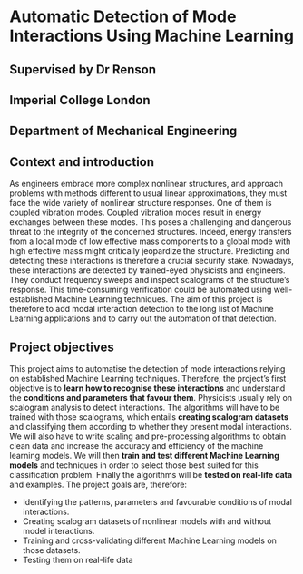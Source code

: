 # Automatic Detection of Mode Interactions Using Machine Learning
## Supervised by Dr Renson
## Imperial College London
## Department of Mechanical Engineering

## Context and introduction

As engineers embrace more complex nonlinear structures, and approach problems with methods different to usual linear approximations, they must face the wide variety of nonlinear structure responses. One of them is coupled vibration modes. Coupled vibration modes result in energy exchanges between these modes. This poses a challenging and dangerous threat to the integrity of the concerned structures. Indeed, energy transfers from a local mode of low effective mass components to a global mode with high effective mass might critically jeopardize the structure.
Predicting and detecting these interactions is therefore a crucial security stake. Nowadays, these interactions are detected by trained-eyed physicists and engineers. They conduct frequency sweeps and inspect scalograms of the structure’s response. This time-consuming verification could be automated using well-established Machine Learning techniques.
The aim of this project is therefore to add modal interaction detection to the long list of Machine Learning applications and to carry out the automation of that detection.

## Project objectives

This project aims to automatise the detection of mode interactions relying on established Machine Learning techniques. Therefore, the project’s first objective is to **learn how to recognise these interactions** and understand the **conditions and parameters that favour them**.
Physicists usually rely on scalogram analysis to detect interactions. The algorithms will have to be trained with those scalograms, which entails **creating scalogram datasets** and classifying them according to whether they present modal interactions. We will also have to write scaling and pre-processing algorithms to obtain clean data and increase the accuracy and efficiency of the machine learning models.
We will then **train and test different Machine Learning models** and techniques in order to select those best suited for this classification problem. Finally the algorithms will be **tested on real-life data** and examples.
The project goals are, therefore:
-	Identifying the patterns, parameters and favourable conditions of modal interactions.
-	Creating scalogram datasets of nonlinear models with and without model interactions.
-	Training and cross-validating different Machine Learning models on those datasets.
-	Testing them on real-life data
